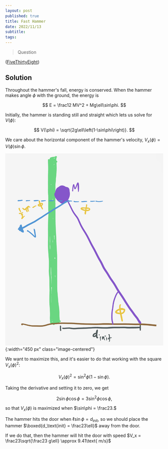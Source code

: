 ```yaml
---
layout: post
published: true
title: Fast Hammer
date: 2022/11/13
subtitle: 
tags:
---
```


>Question

<!--more-->

([FiveThirtyEight](URL))

## Solution

Throughout the hammer's fall, energy is conserved. When the hammer makes angle $\phi$ with the ground, the energy is

$$ E = \frac12 MV^2 + Mg\ell\sin\phi. $$

Initially, the hammer is standing still and straight which lets us solve for $V(\phi):$

$$ V(\phi) = \sqrt{2g\ell\left(1-\sin\phi\right)}. $$

We care about the horizontal component of the hammer's velocity, $V_x(\phi) = V(\phi)\sin\phi.$ 

![](/img/2022-11-13-falling-hammer.png){:width="450 px" class="image-centered"}

We want to maximize this, and it's easier to do that working with the square $V_x(\phi)^2:$

$$ V_x(\phi)^2 = \sin^2\phi\left(1-\sin\phi\right). $$

Taking the derivative and setting it to zero, we get 

$$ 2\sin\phi\cos\phi = 3\sin^2\phi\cos\phi, $$

so that $V_x(\phi)$ is maximized when $\sin\phi = \frac23.$

The hammer hits the door when $\ell\sin\phi = d_\text{init},$ so we should place the hammer $\boxed{d_\text{init} = \frac23\ell}$ away from the door. 

If we do that, then the hammer will hit the door with speed $V_x = \frac23\sqrt{\frac23 g\ell} \approx 9.41\text{ m/s}$

<br>

